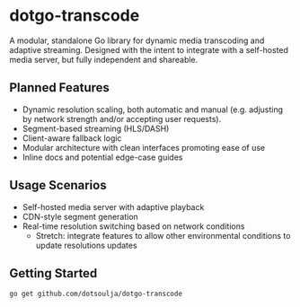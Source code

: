 # dotgo-transcode

A modular, standalone Go library for dynamic media transcoding and adaptive streaming. Designed with the intent to integrate with a self-hosted media server, but fully independent and shareable.

## Planned Features
- Dynamic resolution scaling, both automatic and manual (e.g. adjusting by network strength and/or accepting user requests).
- Segment-based streaming (HLS/DASH)
- Client-aware fallback logic
- Modular architecture with clean interfaces promoting ease of use
- Inline docs and potential edge-case guides

## Usage Scenarios
- Self-hosted media server with adaptive playback
- CDN-style segment generation
- Real-time resolution switching based on network conditions
    - Stretch: integrate features to allow other environmental conditions to update resolutions updates

## Getting Started
```bash
go get github.com/dotsoulja/dotgo-transcode
